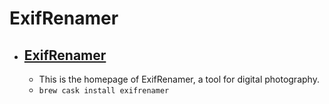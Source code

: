 # ExifRenamer
- [ExifRenamer](https://www.qdev.de/?location=mac/exifrenamer&forcelang=en)
  - 
  - This is the homepage of ExifRenamer, a tool for digital photography.
  - `brew cask install exifrenamer`
